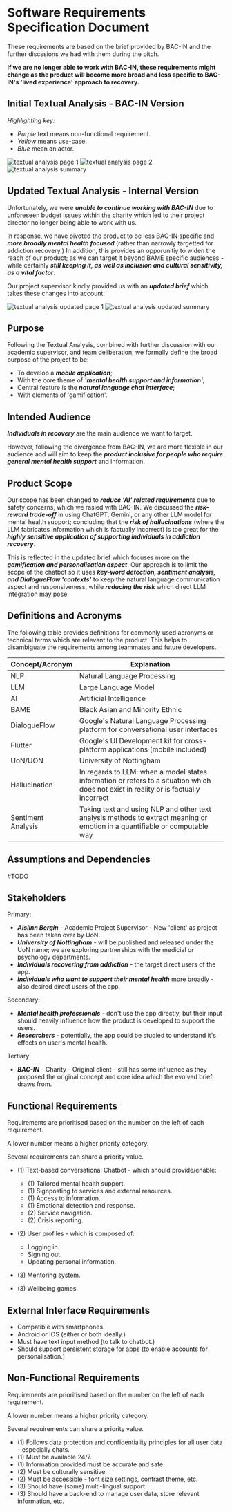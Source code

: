 # Software Requirements Specification Document

These requirements are based on the brief provided by BAC-IN and the further discssions we had with them during the pitch. 

__If we are no longer able to work with BAC-IN, these requirements might change as the product will become more broad and less specific to BAC-IN's 'lived experience' approach to recovery.__

## Initial Textual Analysis - BAC-IN Version

_Highlighting key:_

- _Purple_ text means non-functional requirement.
- _Yellow_ means use-case.
- _Blue_ mean an actor.

![textual analysis page 1](../reqs_specs_assets/textualAnalysis_1.png)
![textual analysis page 2](../reqs_specs_assets/textualAnalysis_2.png)
![textual analysis summary](../reqs_specs_assets/textualAnalysis_3.png)

## Updated Textual Analysis - Internal Version

Unfortunately, we were ___unable to continue working with BAC-IN___ due to unforeseen budget issues within the charity which led to their project director no longer being able to work with us.

In response, we have pivoted the product to be less BAC-IN specific and ___more broadly mental health focused___ (rather than narrowly targetted for addiction recovery.) In addition, this provides an opporunitiy to widen the reach of our product; as we can target it beyond BAME specific audiences - while certainly ___still keeping it, as well as inclusion and cultural sensitivity, as a vital factor___.

Our project supervisor kindly provided us with an ___updated brief___ which takes these changes into account:

![textual analysis updated page 1](../reqs_specs_assets/updatedTextAnalysis.png)
![textual analysis updated summary](../reqs_specs_assets/TextAnalysisTableUpdated.png)

## Purpose

Following the Textual Analysis, combined with further discussion with our academic supervisor, and team deliberation, we formally define the broad purpose of the project to be:

- To develop a ___mobile application___;
- With the core theme of ___'mental health support and information'___;
- Central feature is the ___natural language chat interface___;
- With elements of 'gamification'.

## Intended Audience 

___Individuals in recovery___ are the main audience we want to target.

However, following the divergence from BAC-IN, we are more flexible in our audience and will aim to keep the ___product inclusive for people who require general mental health support___ and information.

## Product Scope

Our scope has been changed to ___reduce 'AI' related requirements___ due to safety concerns, which we rasied with BAC-IN. We discussed the ___risk-reward trade-off___ in using ChatGPT, Gemini, or any other LLM model for mental health support; concluding that the ___risk of hallucinations___ (where the LLM fabricates information which is factually incorrect) is too great for the ___highly sensitive application of supporting individuals in addiction recovery___. 

This is reflected in the updated brief which focuses more on the ___gamification and personalisation aspect___. Our approach is to limit the scope of the chatbot so it uses ___key-word detection, sentiment analysis, and DialogueFlow 'contexts'___ to keep the natural language communication aspect and responsiveness, while ___reducing the risk___ which direct LLM integration may pose.

## Definitions and Acronyms

The following table provides definitions for commonly used acronyms or technical terms which are relevant to the product.
This helps to disambiguate the requirements among teammates and future developers. 

|Concept/Acronym|Explanation|
|---------------|-----------|
|NLP|Natural Language Processing|
|LLM|Large Language Model|
|AI|Artificial Intelligence|
|BAME|Black Asian and Minority Ethnic|
|DialogueFlow|Google's Natural Language Processing platform for conversational user interfaces|
|Flutter|Google's UI Development kit for cross-platform applications (mobile included)|
|UoN/UON|University of Nottingham|
|Hallucination|In regards to LLM: when a model states information or refers to a situation which does not exist in reality or is factually incorrect|
|Sentiment Analysis|Taking text and using NLP and other text analysis methods to extract meaning or emotion in a quantifiable or computable way|

## Assumptions and Dependencies

#TODO

## Stakeholders

Primary:

- ___Aislinn Bergin___ - Academic Project Supervisor - New 'client' as project has been taken over by UoN.
- ___University of Nottingham___ - will be published and released under the UoN name; we are exploring partnerships with the medicial or psychology departments.
- ___Individuals recovering from addiction___ - the target direct users of the app.
- ___Individuals who want to support their mental health___ more broadly - also desired direct users of the app.

Secondary:

- ___Mental health professionals___ - don't use the app directly, but their input should heavily influence how the product is developed to support the users.
- ___Researchers___ - potentially, the app could be studied to understand it's effects on user's mental health.

Tertiary:

- ___BAC-IN___ - Charity - Original client - still has some influence as they proposed the original concept and core idea which the evolved brief draws from.


## Functional Requirements

Requirements are prioritised based on the number on the left of each requirement.

A lower number means a higher priority category.

Several requirements can share a priority value.

- (1) Text-based conversational Chatbot - which should provide/enable:

    - (1) Tailored mental health support.
    - (1) Signposting to services and external resources.
    - (1) Access to information.
    - (1) Emotional detection and response.
    - (2) Service navigation.
    - (2) Crisis reporting.
 
- (2) User profiles - which is composed of:
    - Logging in.
    - Signing out.
    - Updating personal information.
- (3) Mentoring system.
- (3) Wellbeing games.

## External Interface Requirements

- Compatible with smartphones. 
- Android or IOS (either or both ideally.)
- Must have text input method (to talk to chatbot.)
- Should support persistent storage for apps (to enable accounts for personalisation.)

## Non-Functional Requirements

Requirements are prioritised based on the number on the left of each requirement.

A lower number means a higher priority category.

Several requirements can share a priority value.

- (1) Follows data protection and confidentiality principles for all user data - especially chats.
- (1) Must be available 24/7.
- (1) Information provided must be accurate and safe.
- (2) Must be culturally sensitive.
- (2) Must be accessible - font size settings, contrast theme, etc.
- (3) Should have (some) multi-lingual support.
- (3) Should have a back-end to manage user data, store relevant information, etc.
